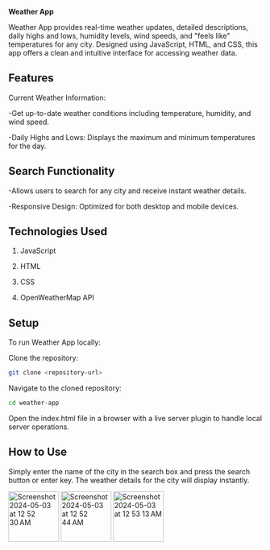 **Weather App**


Weather App provides real-time weather updates, detailed descriptions, daily highs and lows, humidity levels, wind speeds, and "feels like" temperatures for any city. Designed using JavaScript, HTML, and CSS, this app offers a clean and intuitive interface for accessing weather data.


## Features


Current Weather Information: 


-Get up-to-date weather conditions including temperature, humidity, and wind speed.


-Daily Highs and Lows: Displays the maximum and minimum temperatures for the day.

## Search Functionality


-Allows users to search for any city and receive instant weather details.


-Responsive Design: Optimized for both desktop and mobile devices.

## Technologies Used


1. JavaScript


2. HTML


3. CSS


4. OpenWeatherMap API

## Setup


To run Weather App locally:

Clone the repository:
```bash
git clone <repository-url>
```
Navigate to the cloned repository:
```bash
cd weather-app
```
Open the index.html file in a browser with a live server plugin to handle local server operations.


## How to Use
Simply enter the name of the city in the search box and press the search button or enter key. The weather details for the city will display instantly.

<img width="100" alt="Screenshot 2024-05-03 at 12 52 30 AM" src="https://github.com/stringsc/WeatherApp/assets/122483725/5e413c1d-cc5c-4d6e-a6af-fa5202109f35">
<img width="100" alt="Screenshot 2024-05-03 at 12 52 44 AM" src="https://github.com/stringsc/WeatherApp/assets/122483725/654d15b6-64b3-46f4-8f9f-13989f5d44be">
<img width="100" alt="Screenshot 2024-05-03 at 12 53 13 AM" src="https://github.com/stringsc/WeatherApp/assets/122483725/17420fba-c424-43f2-9925-d107b2e674ed">
